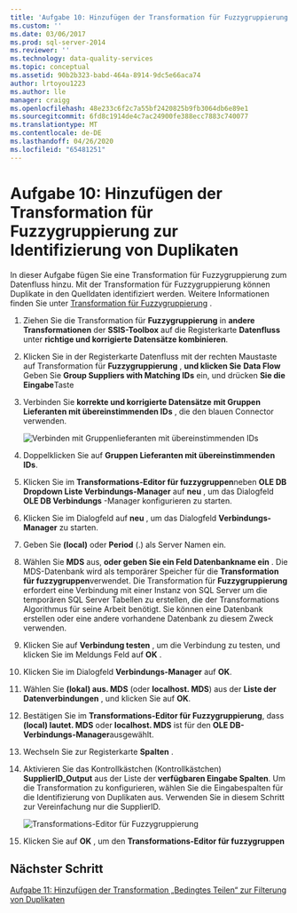 ```yaml
---
title: 'Aufgabe 10: Hinzufügen der Transformation für Fuzzygruppierung zum Erkennen von Duplikaten | Microsoft-Dokumentation'
ms.custom: ''
ms.date: 03/06/2017
ms.prod: sql-server-2014
ms.reviewer: ''
ms.technology: data-quality-services
ms.topic: conceptual
ms.assetid: 90b2b323-babd-464a-8914-9dc5e66aca74
author: lrtoyou1223
ms.author: lle
manager: craigg
ms.openlocfilehash: 48e233c6f2c7a55bf2420825b9fb3064db6e89e1
ms.sourcegitcommit: 6fd8c1914de4c7ac24900fe388ecc7883c740077
ms.translationtype: MT
ms.contentlocale: de-DE
ms.lasthandoff: 04/26/2020
ms.locfileid: "65481251"
---
```

# <a name="task-10-adding-fuzzy-group-transform-to-identify-duplicates"></a>Aufgabe 10: Hinzufügen der Transformation für Fuzzygruppierung zur Identifizierung von Duplikaten
  In dieser Aufgabe fügen Sie eine Transformation für Fuzzygruppierung zum Datenfluss hinzu. Mit der Transformation für Fuzzygruppierung können Duplikate in den Quelldaten identifiziert werden. Weitere Informationen finden Sie unter [Transformation für Fuzzygruppierung](../integration-services/data-flow/transformations/fuzzy-grouping-transformation.md) .  
  
1.  Ziehen Sie die Transformation für **Fuzzygruppierung** in **andere Transformationen** der **SSIS-Toolbox** auf die Registerkarte **Datenfluss** unter **richtige und korrigierte Datensätze kombinieren**.  
  
2.  Klicken Sie in der Registerkarte Datenfluss mit der rechten Maustaste auf Transformation für **Fuzzygruppierung** , **und klicken Sie** **Data Flow** Geben Sie **Group Suppliers with Matching IDs** ein, und drücken **Sie die Eingabe**Taste  
  
3.  Verbinden Sie **korrekte und korrigierte Datensätze** **mit Gruppen Lieferanten mit übereinstimmenden IDs** , die den blauen Connector verwenden.  
  
     ![Verbinden mit Gruppenlieferanten mit übereinstimmenden IDs](../../2014/tutorials/media/et-addingfgttoidentifyduplicates-01.jpg "Verbinden mit Gruppenlieferanten mit übereinstimmenden IDs")  
  
4.  Doppelklicken Sie auf **Gruppen Lieferanten mit übereinstimmenden IDs**.  
  
5.  Klicken Sie im **Transformations-Editor für fuzzygruppen**neben **OLE DB Dropdown Liste Verbindungs-Manager** auf **neu** , um das Dialogfeld **OLE DB Verbindungs** -Manager konfigurieren zu starten.  
  
6.  Klicken Sie im Dialogfeld auf **neu** , um das Dialogfeld **Verbindungs-Manager** zu starten.  
  
7.  Geben Sie **(local)** oder **Period** (.) als Server Namen ein.  
  
8.  Wählen Sie **MDS** aus, **oder geben Sie ein Feld Datenbankname ein** . Die MDS-Datenbank wird als temporärer Speicher für die **Transformation für fuzzygruppen**verwendet. Die Transformation für **Fuzzygruppierung** erfordert eine Verbindung mit einer Instanz von SQL Server um die temporären SQL Server Tabellen zu erstellen, die der Transformations Algorithmus für seine Arbeit benötigt. Sie können eine Datenbank erstellen oder eine andere vorhandene Datenbank zu diesem Zweck verwenden.  
  
9. Klicken Sie auf **Verbindung testen** , um die Verbindung zu testen, und klicken Sie im Meldungs Feld auf **OK** .  
  
10. Klicken Sie im Dialogfeld **Verbindungs-Manager** auf **OK**.  
  
11. Wählen Sie **(lokal) aus. MDS** (oder **localhost. MDS**) aus der **Liste der Datenverbindungen** , und klicken Sie auf **OK**.  
  
12. Bestätigen Sie im **Transformations-Editor für Fuzzygruppierung**, dass **(local) lautet. MDS** oder **localhost. MDS** ist für den **OLE DB-Verbindungs-Manager**ausgewählt.  
  
13. Wechseln Sie zur Registerkarte **Spalten** .  
  
14. Aktivieren Sie das Kontrollkästchen (Kontrollkästchen) **SupplierID_Output** aus der Liste der **verfügbaren Eingabe Spalten**. Um die Transformation zu konfigurieren, wählen Sie die Eingabespalten für die Identifizierung von Duplikaten aus. Verwenden Sie in diesem Schritt zur Vereinfachung nur die SupplierID.  
  
     ![Transformations-Editor für Fuzzygruppierung](../../2014/tutorials/media/et-addingfgttoidentifyduplicates-02.jpg "Transformations-Editor für Fuzzygruppierung")  
  
15. Klicken Sie auf **OK** , um den **Transformations-Editor für fuzzygruppen**  
  
## <a name="next-step"></a>Nächster Schritt  
 [Aufgabe 11: Hinzufügen der Transformation „Bedingtes Teilen“ zur Filterung von Duplikaten](../../2014/tutorials/task-11-adding-conditional-split-transform-to-filter-duplicates.md)  
  
  
